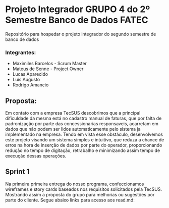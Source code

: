 # Projeto Integrador GRUPO 4 do 2º Semestre Banco de Dados FATEC
Repositório para hospedar o projeto integrador do segundo semestre de banco de dados


### Integrantes:

- Maximiles Barcelos - Scrum Master
- Mateus de Senne - Project Owner
- Lucas Aparecido
- Luís Augusto
- Rodrigo Amancio

## Proposta:

  Em contato com a empresa TecSUS descobrimos que a principal dificuldade da mesma está no cadastro manual de faturas, que por falta de padronização por parte das concessionarias responsaveis, acarretam em dados que não podem ser lidos automaticamente pelo sistema ja implementado na empresa. 
  Tendo em vista esse obstáculo, desenvolvemos este projeto visando um sistema simples e intuitivo, que reduza a chance de erros na hora de inserção de dados por parte do operador, proporcionando redução no tempo de digitação, retrabalho e minimizando assim tempo de execução dessas operações.

## Sprint 1

  Na primeira primeira entrega do nosso programa, confeccionamos wireframes e story cards baseados nos requisitos solicitados pela TecSUS. Mostrando assim a proposta do grupo para melhorias ou sugestões por parte do cliente.
  Segue abaixo links para acesso aos read.md:
